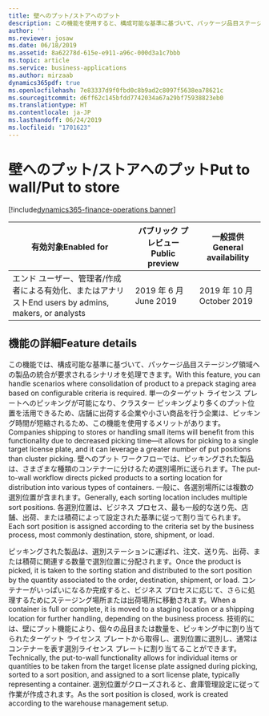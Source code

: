```yaml
---
title: 壁へのプット/ストアへのプット
description: この機能を使用すると、構成可能な基準に基づいて、パッケージ品目ステージング領域への製品の統合が要求されるシナリオが可能になります。
author: ''
ms.reviewer: josaw
ms.date: 06/18/2019
ms.assetid: 8a62278d-615e-e911-a96c-000d3a1c7bbb
ms.topic: article
ms.service: business-applications
ms.author: mirzaab
dynamics365pdf: true
ms.openlocfilehash: 7e83337d9f0fbd0c8b9ad2c8097f5638ea78621c
ms.sourcegitcommit: d6ff62c145bfdd7742034a67a29bf75938823eb0
ms.translationtype: HT
ms.contentlocale: ja-JP
ms.lasthandoff: 06/24/2019
ms.locfileid: "1701623"
---
```

# <a name="put-to-wallput-to-store"></a><span data-ttu-id="f7880-103">壁へのプット/ストアへのプット</span><span class="sxs-lookup"><span data-stu-id="f7880-103">Put to wall/Put to store</span></span>
[!include[dynamics365-finance-operations banner](../includes/dynamics365-finance-operations.md)]

| <span data-ttu-id="f7880-104">有効対象</span><span class="sxs-lookup"><span data-stu-id="f7880-104">Enabled for</span></span>    |  <span data-ttu-id="f7880-105">パブリック プレビュー</span><span class="sxs-lookup"><span data-stu-id="f7880-105">Public preview</span></span> | <span data-ttu-id="f7880-106">一般提供</span><span class="sxs-lookup"><span data-stu-id="f7880-106">General availability</span></span> | 
| ---------- | ---------- |---------- |
|<span data-ttu-id="f7880-107">エンド ユーザー、管理者/作成者による有効化、またはアナリスト</span><span class="sxs-lookup"><span data-stu-id="f7880-107">End users by admins, makers, or analysts</span></span>|<span data-ttu-id="f7880-108">2019 年 6 月</span><span class="sxs-lookup"><span data-stu-id="f7880-108">June 2019</span></span>| <span data-ttu-id="f7880-109">2019 年 10 月</span><span class="sxs-lookup"><span data-stu-id="f7880-109">October 2019</span></span>|






## <a name="feature-details"></a><span data-ttu-id="f7880-110">機能の詳細</span><span class="sxs-lookup"><span data-stu-id="f7880-110">Feature details</span></span>
<!--feature detail start -->
<span data-ttu-id="f7880-111">この機能では、構成可能な基準に基づいて、パッケージ品目ステージング領域への製品の統合が要求されるシナリオを処理できます。</span><span class="sxs-lookup"><span data-stu-id="f7880-111">With this feature, you can handle scenarios where consolidation of product to a prepack staging area based on configurable criteria is required.</span></span> <span data-ttu-id="f7880-112">単一のターゲット ライセンス プレートへのピッキングが可能になり、クラスター ピッキングより多くのプット位置を活用できるため、店舗に出荷する企業や小さい商品を行う企業は、ピッキング時間が短縮されるため、この機能を使用するメリットがあります。</span><span class="sxs-lookup"><span data-stu-id="f7880-112">Companies shipping to stores or handling small items will benefit from this functionality due to decreased picking time—it allows for picking to a single target license plate, and it can leverage a greater number of put positions than cluster picking.</span></span> <span data-ttu-id="f7880-113">壁へのプット ワークフローでは、ピッキングされた製品は、さまざまな種類のコンテナーに分けるため選別場所に送られます。</span><span class="sxs-lookup"><span data-stu-id="f7880-113">The put-to-wall workflow directs picked products to a sorting location for distribution into various types of containers.</span></span> <span data-ttu-id="f7880-114">一般に、各選別場所には複数の選別位置が含まれます。</span><span class="sxs-lookup"><span data-stu-id="f7880-114">Generally, each sorting location includes multiple sort positions.</span></span> <span data-ttu-id="f7880-115">各選別位置は、ビジネス プロセス、最も一般的な送り先、店舗、出荷、または積荷によって設定された基準に従って割り当てられます。</span><span class="sxs-lookup"><span data-stu-id="f7880-115">Each sort position is assigned according to the criteria set by the business process, most commonly destination, store, shipment, or load.</span></span> 

<span data-ttu-id="f7880-116">ピッキングされた製品は、選別ステーションに運ばれ、注文、送り先、出荷、または積荷に関連する数量で選別位置に分配されます。</span><span class="sxs-lookup"><span data-stu-id="f7880-116">Once the product is picked, it is taken to the sorting station and distributed to the sort position by the quantity associated to the order, destination, shipment, or load.</span></span> <span data-ttu-id="f7880-117">コンテナーがいっぱいになるか完成すると、ビジネス プロセスに応じて、さらに処理するためにステージング場所または出荷場所に移動されます。</span><span class="sxs-lookup"><span data-stu-id="f7880-117">When a container is full or complete, it is moved to a staging location or a shipping location for further handling, depending on the business process.</span></span> <span data-ttu-id="f7880-118">技術的には、壁にプット機能により、個々の品目または数量を、ピッキング中に割り当てられたターゲット ライセンス プレートから取得し、選別位置に選別し、通常はコンテナーを表す選別ライセンス プレートに割り当てることができます。</span><span class="sxs-lookup"><span data-stu-id="f7880-118">Technically, the put-to-wall functionality allows for individual items or quantities to be taken from the target license plate assigned during picking, sorted to a sort position, and assigned to a sort license plate, typically representing a container.</span></span> <span data-ttu-id="f7880-119">選別位置がクローズされると、倉庫管理設定に従って作業が作成されます。</span><span class="sxs-lookup"><span data-stu-id="f7880-119">As the sort position is closed, work is created according to the warehouse management setup.</span></span>
<!--feature detail end -->










